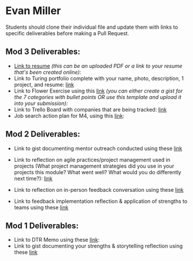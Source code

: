 # Evan Miller

Students should clone their individual file and update them with links to specific deliverables before making a Pull Request.

## Mod 3 Deliverables:

* [Link to resume](https://www.dropbox.com/s/6ijgcldvrwt99i2/Evan_Miller_resume.pdf?dl=1) *(this can be an uploaded PDF or a link to your resume that's been created online)*: 
* Link to Turing portfolio complete with your name, photo, description, 1 project, and resume: [link](https://www.turing.io/alumni/software-developer-0)
* Link to Flower Exercise using this [link](https://gist.github.com/EvanSays/1e95a0f8c2a11bce64117f6c27b8e32a) *(you can either create a gist for the 7 categories with bullet points OR use this template and upload it into your submission):*
* Link to Trello Board with companies that are being tracked: [link](https://trello.com/b/pfyVPoil/tracked-companies)
* Job search action plan for M4, using this [link](https://gist.github.com/EvanSays/e7e62302fe59f5315ec880c6a7775a32):

## Mod 2 Deliverables:
* Link to gist documenting mentor outreach conducted using these [link](https://gist.github.com/EvanSays/8c14725c8c7c0d1bb811b6a752e999c1)

* Link to reflection on agile practices/project management used in projects (What project management strategies did you use in your projects this module? What went well? What would you do differently next time?):
[link](https://gist.github.com/EvanSays/98f7c39a507c76cd989347a82d7c1b47)

* Link to reflection on in-person feedback conversation using these [link](https://gist.github.com/EvanSays/da00c271b3142295628a13ddc95e998a)

* Link to feedback implementation reflection & application of strengths to teams using these [link](https://gist.github.com/EvanSays/4fa7e9202627d296a7a5c8ef5b95a456)

## Mod 1 Deliverables:
* Link to DTR Memo using these [link](https://gist.github.com/EvanSays/680cbc3a5a9fd892e189c2a12779cc42):
* Link to gist documenting your strengths & storytelling reflection using these [link](https://gist.github.com/EvanSays/aacbdd7fcfa0ebcd101d5b67c6e07f88)
